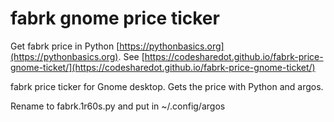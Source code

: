 # fabrk gnome price ticker

Get fabrk price in Python [https://pythonbasics.org](https://pythonbasics.org).
See [https://codesharedot.github.io/fabrk-price-gnome-ticket/](https://codesharedot.github.io/fabrk-price-gnome-ticket/)

fabrk price ticker for Gnome desktop. Gets the price with Python and argos.

Rename to fabrk.1r60s.py and put in ~/.config/argos

